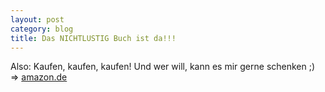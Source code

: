 ```yaml
---
layout: post
category: blog
title: Das NICHTLUSTIG Buch ist da!!!
---
```


Also: Kaufen, kaufen, kaufen! Und wer will, kann es mir gerne schenken ;)  
=> [amazon.de](http://walsweer.me/amazon)